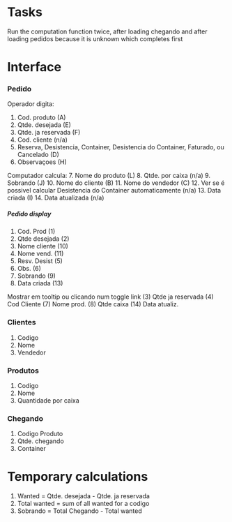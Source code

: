 # Tasks

Run the computation function twice, after loading chegando and after loading
pedidos because it is unknown which completes first

# Interface

### Pedido

Operador digita:
1. Cod. produto (A)
2. Qtde. desejada (E)
3. Qtde. ja reservada (F)
4. Cod. cliente (n/a)
5. Reserva, Desistencia, Container, Desistencia do Container, Faturado,
ou Cancelado (D)
6. Observaçoes (H)

Computador calcula:
7. Nome do produto (L)
8. Qtde. por caixa (n/a)
9. Sobrando (J)
10. Nome do cliente (B)
11. Nome do vendedor (C)
12. Ver se é possivel calcular Desistencia do Container automaticamente (n/a)
13. Data criada (I)
14. Data atualizada (n/a)


##### Pedido display

1. Cod. Prod (1)
2. Qtde desejada (2)
3. Nome cliente (10)
4. Nome vend. (11)
5. Resv. Desist (5)
6. Obs. (6)
7. Sobrando (9)
8. Data criada (13)

Mostrar em tooltip ou clicando num toggle link
(3) Qtde ja reservada
(4) Cod Cliente
(7) Nome prod.
(8) Qtde caixa
(14) Data atualiz.

### Clientes

1. Codigo
2. Nome
3. Vendedor

### Produtos

1. Codigo
2. Nome
3. Quantidade por caixa


### Chegando

1. Codigo Produto
2. Qtde. chegando
3. Container


# Temporary calculations

1. Wanted = Qtde. desejada - Qtde. ja reservada
2. Total wanted = sum of all wanted for a codigo
3. Sobrando = Total Chegando - Total wanted